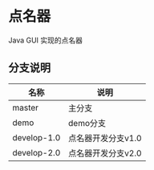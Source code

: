 # 点名器
Java GUI 实现的点名器

## 分支说明

名称 | 说明
---|---
master | 主分支
demo | demo分支
develop-1.0 | 点名器开发分支v1.0
develop-2.0 | 点名器开发分支v2.0